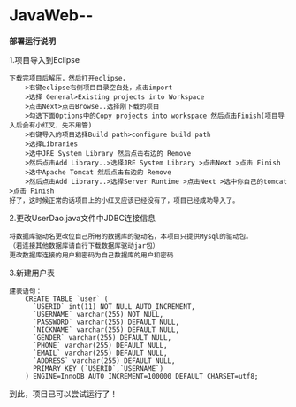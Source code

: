 # JavaWeb--
**部署运行说明**

1.项目导入到Eclipse
    
    下载完项目后解压，然后打开eclipse，
        >右键eclipse右侧项目目录空白处，点击import
        >选择 General>Existing projects into Workspace
        >点击Next>点击Browse..选择刚下载的项目
        >勾选下面Options中的Copy projects into workspace 然后点击Finish(项目导入后会有小红叉，先不用管)
        >右键导入的项目选择Build path>configure build path
        >选择Libraries
        >选中JRE System Library 然后点击右边的 Remove 
        >然后点击Add Library..>选择JRE System Library >点击Next >点击 Finish
        >选中Apache Tomcat 然后点击右边的 Remove
        >然后点击Add Library..>选择Server Runtime >点击Next >选中你自己的tomcat >点击 Finish
    好了，这时候正常的话项目上的小红叉应该已经没有了，项目已经成功导入了。

2.更改UserDao.java文件中JDBC连接信息

    将数据库驱动名更改位自己所用的数据库的驱动名，本项目只提供Mysql的驱动包。
    （若连接其他数据库请自行下载数据库驱动jar包）
    更改数据库连接的用户和密码为自己数据库的用户和密码
    
3.新建用户表 

    建表语句：
        CREATE TABLE `user` (
          `USERID` int(11) NOT NULL AUTO_INCREMENT,
          `USERNAME` varchar(255) NOT NULL,
          `PASSWORD` varchar(255) DEFAULT NULL,
          `NICKNAME` varchar(255) DEFAULT NULL,
          `GENDER` varchar(255) DEFAULT NULL,
          `PHONE` varchar(255) DEFAULT NULL,
          `EMAIL` varchar(255) DEFAULT NULL,
          `ADDRESS` varchar(255) DEFAULT NULL,
          PRIMARY KEY (`USERID`,`USERNAME`)
        ) ENGINE=InnoDB AUTO_INCREMENT=100000 DEFAULT CHARSET=utf8;
        
到此，项目已可以尝试运行了！



    
